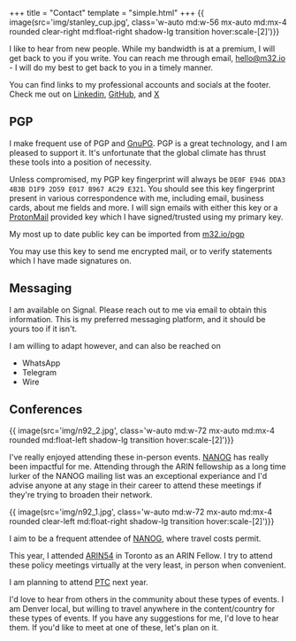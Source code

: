 +++
title = "Contact"
template = "simple.html"
+++
{{ image(src='img/stanley_cup.jpg', class='w-auto md:w-56 mx-auto md:mx-4 rounded clear-right md:float-right shadow-lg transition hover:scale-[2]')}}

I like to hear from new people. While my bandwidth is at a premium, I will get back to you if you write. You can reach me through email, [hello@m32.io](mailto:hello@m32.io) - I will do my best to get back to you in a timely manner.

You can find links to my professional accounts and socials at the footer. Check me out on [Linkedin](https://linkedin.com/in/m32), [GitHub](https://github.com/notm32/), and [X](https://x.com/m32_io)

## PGP
I make frequent use of PGP and [GnuPG](https://gnupg.org). PGP is a great technology, and I am pleased to support it. It's unfortunate that the global climate has thrust these tools into a position of necessity.

Unless compromised, my PGP key fingerprint will always be `DE0F E946 DDA3 4B3B D1F9 2D59 E017 B967 AC29 E321`. You should see this key  fingerprint present in various correspondence with me, including email, business cards, about me fields and more. I will sign emails with either this key or a [ProtonMail](https://protonmail.com) provided key which I have signed/trusted using my primary key.

My most up to date public key can be imported from [m32.io/pgp](/pgp)

You may use this key to send me encrypted mail, or to verify statements which I have made signatures on.

## Messaging
I am available on Signal. Please reach out to me via email to obtain this information. This is my preferred messaging platform, and it should be yours too if it isn't.

I am willing to adapt however, and can also be reached on
- WhatsApp
- Telegram
- Wire

## Conferences
{{ image(src='img/n92_2.jpg', class='w-auto md:w-72 mx-auto md:mx-4 rounded md:float-left shadow-lg transition hover:scale-[2]')}}

I've really enjoyed attending these in-person events. [NANOG](https://nanog.org) has really been impactful for me. Attending through the ARIN fellowship as a long time lurker of the NANOG mailing list was an exceptional experiance and I'd advise anyone at any stage in their career to attend these meetings if they're trying to broaden their network.

{{ image(src='img/n92_1.jpg', class='w-auto md:w-72 mx-auto md:mx-4 rounded clear-left md:float-right shadow-lg transition hover:scale-[2]')}}

I aim to be a frequent attendee of [NANOG](https://nanog.org), where travel costs permit. 

This year, I attended [ARIN54](https://arin.net/arin54) in Toronto as an ARIN Fellow. I try to attend these policy meetings virtually at the very least, in person when convenient.

I am planning to attend [PTC](https://ptc.org) next year.

I'd love to hear from others in the community about these types of events. I am Denver local, but willing to travel anywhere in the content/country for these types of events. If you have any suggestions for me, I'd love to hear them. If you'd like to meet at one of these, let's plan on it.
